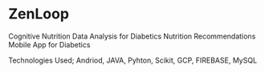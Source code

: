 # ZenLoop

Cognitive Nutrition Data Analysis for Diabetics
Nutrition Recommendations Mobile App for Diabetics

Technologies Used; Andriod, JAVA, Pyhton, Scikit, GCP, FIREBASE, MySQL

